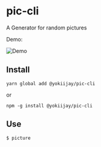 # pic-cli
 A Generator for random pictures

Demo:

![Demo](https://i.loli.net/2020/05/25/USIjK25PGiCNXuR.gif)

## Install
`yarn global add @yokiijay/pic-cli`

or

`npm -g install @yokiijay/pic-cli`

## Use
`$ picture`
